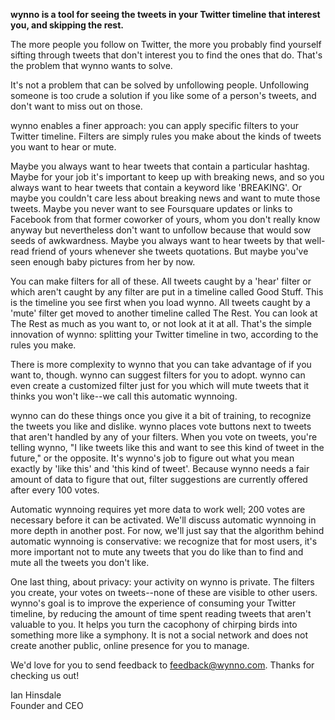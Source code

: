 <span class="wynnoPurple">**wynno is a tool for seeing the tweets in your Twitter timeline that interest you, and skipping the rest.**</span>

The more people you follow on Twitter, the more you probably find yourself sifting through tweets that don't interest you to find the ones that do. That's the problem that wynno wants to solve.

It's not a problem that can be solved by unfollowing people. Unfollowing someone is too crude a solution if you like some of a person's tweets, and don't want to miss out on those.

wynno enables a finer approach: you can apply specific <span class="wynnoPurple">filters</span> to your Twitter timeline. Filters are simply rules you make about the kinds of tweets you want to <span class="ayeGreen">hear</span> or <span class="nayRed">mute</span>.

Maybe you always want to hear tweets that contain a particular <span class="wynnoPurple">hashtag</span>. Maybe for your job it's important to keep up with breaking news, and so you always want to hear tweets that contain a <span class="wynnoPurple">keyword</span> like 'BREAKING'. Or maybe you couldn't care less about breaking news and want to mute those tweets. Maybe you never want to see Foursquare updates or <span class="wynnoPurple">links</span> to Facebook from that former coworker of yours, whom you don't really know anyway but nevertheless don't want to unfollow because that would sow seeds of awkwardness. Maybe you always want to hear tweets by that well-read friend of yours whenever she tweets <span class="wynnoPurple">quotations</span>. But maybe you've seen enough baby <span class="wynnoPurple">pictures</span> from her by now.

You can make filters for all of these. All tweets caught by a 'hear' filter or which aren't caught by any filter are put in a timeline called Good Stuff. This is the timeline you see first when you load wynno. All tweets caught by a 'mute' filter get moved to another timeline called The Rest. You can look at The Rest as much as you want to, or not look at it at all. That's the simple innovation of wynno: splitting your Twitter timeline in two, according to the rules you make.

There is more complexity to wynno that you can take advantage of if you want to, though. wynno can <span class="wynnoPurple">suggest filters</span> for you to adopt. wynno can even create a customized filter just for you which will mute tweets that it thinks you won't like--we call this <span class="wynnoPurple">automatic wynnoing<span class="wynnoPurple">.

wynno can do these things once you give it a bit of training, to recognize the tweets you like and dislike. wynno places vote buttons next to tweets that aren't handled by any of your filters. When you vote on tweets, you're telling wynno, "I like tweets like this and want to see this kind of tweet in the future," or the opposite. It's wynno's job to figure out what you mean exactly by 'like this' and 'this kind of tweet'. Because wynno needs a fair amount of data to figure that out, filter suggestions are currently offered after every 100 votes.

Automatic wynnoing requires yet more data to work well; 200 votes are necessary before it can be activated. We'll discuss automatic wynnoing in more depth in another post. For now, we'll just say that the algorithm behind automatic wynnoing is conservative: we recognize that for most users, it's more important not to mute any tweets that you do like than to find and mute all the tweets you don't like.

One last thing, about privacy: your activity on wynno is private. <span class="wynnoPurple">The filters you create, your votes on tweets--none of these are visible to other users.</span> wynno's goal is to improve the experience of consuming your Twitter timeline, by reducing the amount of time spent reading tweets that aren't valuable to you. It helps you turn the cacophony of chirping birds into something more like a symphony. It is not a social network and does not create another public, online presence for you to manage.

We'd love for you to send feedback to [feedback@wynno.com](mailto:feedback@wynno.com). Thanks for checking us out!

Ian Hinsdale<br>Founder and CEO
